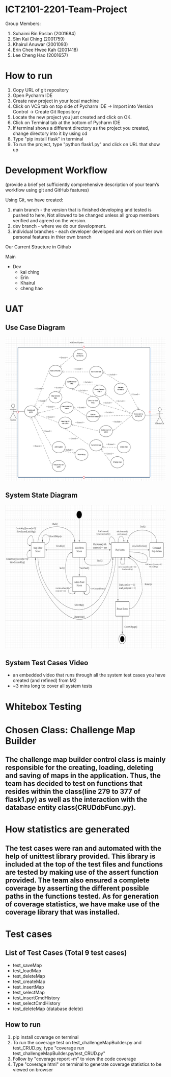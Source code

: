 # ICT2101-2201-Team-Project
Group Members: 

  1. Suhaimi Bin Roslan (2001684)
  2. Sim Kai Ching (2001759)
  3. Khairul Anuwar (2001093)
  4. Erin Chee Hwee Kah (2001418)
  5. Lee Cheng Hao (2001657)

# How to run
1. Copy URL of git repository
2. Open Pycharm IDE
3. Create new project in your local machine
4. Click on VCS tab on top side of Pycharm IDE -> Import into Version Control -> Create Git Repository
5. Locate the new project you just created and click on OK.
6. Click on Terminal tab at the bottom of Pycharm IDE
7. If terminal shows a different directory as the project you created, change directory into it by using cd <directory to project>
8. Type "pip install flask" in terminal
9. To run the project, type "python flask1.py" and click on URL that show up

# Development Workflow
(provide a brief yet sufficiently comprehensive description of your team’s workflow using git and GitHub features)

Using Git, we have created:
1) main branch - the version that is finished developing and tested is pushed to here, Not allowed to be changed unless all group members verified and agreed on the version.
2) dev branch - where we do our development.
3) individual branches - each developer developed and work on thier own personal features in thier own branch

Our Current Structure in Github

Main
- Dev
  - kai ching
  - Erin
  - Khairul
  - cheng hao


# UAT 
## Use Case Diagram
<img src="https://github.com/Team01-2/ICT2101-2201-Team-Project/blob/main/wiki_images/UseCaseDiagram.png" width="700" height="450">

## System State Diagram
<img src="https://github.com/Team01-2/ICT2101-2201-Team-Project/blob/main/wiki_images/SystemStateDiagram.png" width="700" height="450">

## System Test Cases Video
- an embedded video that runs through all the system test cases you have created (and refined) from M2
- ~3 mins long to cover all system tests

# Whitebox Testing
# Chosen Class: Challenge Map Builder
  ## The challenge map builder control class is mainly responsible for the creating, loading, deleting and saving of maps in the application. Thus, the team has decided to test on functions that resides within the class(line 279 to 377 of flask1.py) as well as the interaction with the database entity class(CRUDdbFunc.py).
  
# How statistics are generated
 ## The test cases were ran and automated with the help of unittest library provided. This library is included at the top of the test files and functions are tested by making use of the assert function provided. The team also ensured a complete coverage by asserting the different possible paths in the functions tested. As for generation of coverage statistics, we have make use of the coverage library that was installed.

# Test cases
 ## List of Test Cases (Total 9 test cases)
  - test_saveMap
  - test_loadMap
  - test_deleteMap
  - test_createMap
  - test_insertMap
  - test_selectMap
  - test_insertCmdHistory
  - test_selectCmdHistory
  - test_deleteMap (database delete)
  
 ## How to run
  1. pip install coverage on terminal
  2. To run the coverage test on test_challengeMapBuilder.py and test_CRUD.py, type "coverage run test_challengeMapBuilder.py/test_CRUD.py"
  3. Follow by "coverage report -m" to view the code coverage
  4. Type "coverage html" on terminal to generate coverage statistics to be viewed on browser
